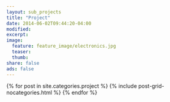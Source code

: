 ```yaml
---
layout: sub_projects
title: "Project"
date: 2014-06-02T09:44:20-04:00
modified:
excerpt:
image:
  feature: feature_image/electronics.jpg
  teaser:
  thumb:
share: false
ads: false
---
```


<div class="tiles">
{% for post in site.categories.project %}
  {% include post-grid-nocategories.html %}
{% endfor %}
</div><!-- /.tiles -->
